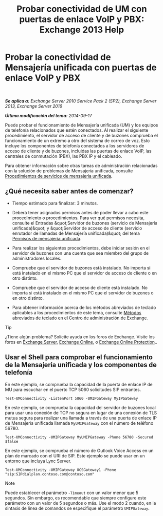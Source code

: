 ﻿---
title: 'Probar conectividad de UM con puertas de enlace VoIP y PBX: Exchange 2013 Help'
TOCTitle: Probar la conectividad de Mensajería unificada con puertas de enlace VoIP y PBX
ms:assetid: 2aca8631-a99a-4e29-aff0-e462385f03b2
ms:mtpsurl: https://technet.microsoft.com/es-es/library/Aa996906(v=EXCHG.150)
ms:contentKeyID: 56271497
ms.date: 05/22/2018
mtps_version: v=EXCHG.150
ms.translationtype: MT
---

# Probar la conectividad de Mensajería unificada con puertas de enlace VoIP y PBX

 

_**Se aplica a:** Exchange Server 2010 Service Pack 2 (SP2), Exchange Server 2013, Exchange Server 2016_

_**Última modificación del tema:** 2014-09-17_

Puede probar el funcionamiento de Mensajería unificada (UM) y los equipos de telefonía relacionados que estén conectados. Al realizar el siguiente procedimiento, el servidor de acceso de cliente y de buzones comprueba el funcionamiento de un extremo a otro del sistema de correo de voz. Esto incluye los componentes de telefonía conectados a los servidores de acceso de cliente y de buzones, incluidas las puertas de enlace VoIP, las centrales de conmutación (PBX), las PBX IP y el cableado.

Para obtener información sobre otras tareas de administración relacionadas con la solución de problemas de Mensajería unificada, consulte [Procedimientos de servicios de mensajería unificada](um-services-procedures-exchange-2013-help.md).

## ¿Qué necesita saber antes de comenzar?

  - Tiempo estimado para finalizar: 3 minutos.

  - Deberá tener asignados permisos antes de poder llevar a cabo este procedimiento o procedimientos. Para ver qué permisos necesita, consulte el Entradas \&quot;Servidor de buzones (servicio de Mensajería unificada)\&quot; y \&quot;Servidor de acceso de cliente (servicio enrutador de llamadas de Mensajería unificada)\&quot; del tema [Permisos de mensajería unificada](unified-messaging-permissions-exchange-2013-help.md).

  - Para realizar los siguientes procedimientos, debe iniciar sesión en el servidor de buzones con una cuenta que sea miembro del grupo de administradores locales.

  - Compruebe que el servidor de buzones está instalado. No importa si está instalado en el mismo PC que el servidor de acceso de cliente o en otro distinto.

  - Compruebe que el servidor de acceso de cliente está instalado. No importa si está instalado en el mismo PC que el servidor de buzones o en otro distinto.

  - Para obtener información acerca de los métodos abreviados de teclado aplicables a los procedimientos de este tema, consulte [Métodos abreviados de teclado en el Centro de administración de Exchange](keyboard-shortcuts-in-the-exchange-admin-center-exchange-online-protection-help.md).


> [!TIP]
> ¿Tiene algún problema? Solicite ayuda en los foros de Exchange. Visite los foros en <A href="https://go.microsoft.com/fwlink/p/?linkid=60612">Exchange Server</A>, <A href="https://go.microsoft.com/fwlink/p/?linkid=267542">Exchange Online</A>, o <A href="https://go.microsoft.com/fwlink/p/?linkid=285351">Exchange Online Protection</A>..



## Usar el Shell para comprobar el funcionamiento de la Mensajería unificada y los componentes de telefonía

En este ejemplo, se comprueba la capacidad de la puerta de enlace IP de MU para escuchar en el puerto TCP 5060 solicitudes SIP entrantes.

    Test-UMConnectivity -ListenPort 5060 -UMIPGateway MyIPGateway

En este ejemplo, se comprueba la capacidad del servidor de buzones local para usar una conexión de TCP no segura en lugar de una conexión de TLS mutua segura para realizar una llamada a través de una puerta de enlace IP de Mensajería unificada llamada `MyUMIPGateway` con el número de teléfono 56780.

    Test-UMConnectivity -UMIPGateway MyUMIPGateway -Phone 56780 -Secured $false

En este ejemplo, se comprueba el número de Outlook Voice Access en un plan de marcado con el URI de SIP. Este ejemplo se puede usar en un entorno que incluya Lync Server.

    Test-UMConnectivity -UMIPGateway OCSGateway1 -Phone "sip:SIPdialplan.contoso.com@contoso.com"


> [!NOTE]
> Puede establecer el parámetro <CODE>-Timeout</CODE> con un valor menor que 5 segundos. Sin embargo, es recomendable que siempre configure este parámetro con un valor de 5 segundos o más. Use el modo 2 cuando, en la sintaxis de línea de comandos se especifique el parámetro <CODE>&shy;UMIPGateway</CODE>.


